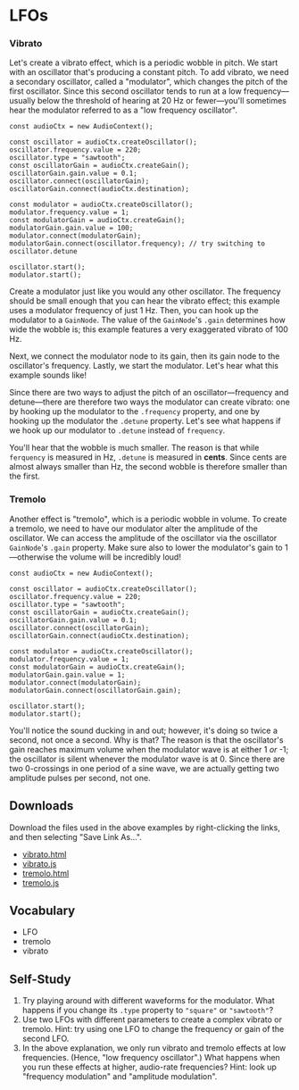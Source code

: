 # LFOs

### Vibrato

Let's create a vibrato effect, which is a periodic wobble in pitch.  We start
with an oscillator that's producing a constant pitch.  To add vibrato, we need
a secondary oscillator, called a "modulator", which changes the pitch of the
first oscillator.  Since this second oscillator tends to run at a low
frequency—usually below the threshold of hearing at 20 Hz or fewer—you'll
sometimes hear the modulator referred to as a "low frequency oscillator".

	const audioCtx = new AudioContext();

	const oscillator = audioCtx.createOscillator();
	oscillator.frequency.value = 220;
	oscillator.type = "sawtooth";
	const oscillatorGain = audioCtx.createGain();
	oscillatorGain.gain.value = 0.1;
	oscillator.connect(oscillatorGain);
	oscillatorGain.connect(audioCtx.destination);

	const modulator = audioCtx.createOscillator();
	modulator.frequency.value = 1;
	const modulatorGain = audioCtx.createGain();
	modulatorGain.gain.value = 100;
	modulator.connect(modulatorGain);
	modulatorGain.connect(oscillator.frequency); // try switching to oscillator.detune

	oscillator.start();
	modulator.start();

Create a modulator just like you would any other oscillator.  The frequency
should be small enough that you can hear the vibrato effect; this example uses
a modulator frequency of just 1 Hz.  Then, you can hook up the modulator to a
`GainNode`.  The value of the `GainNode`'s `.gain` determines how wide the
wobble is; this example features a very exaggerated vibrato of 100 Hz.

Next, we connect the modulator node to its gain, then its gain node to the
oscillator's frequency.  Lastly, we start the modulator.  Let's hear what this
example sounds like!

Since there are two ways to adjust the pitch of an oscillator—frequency and
detune—there are therefore two ways the modulator can create vibrato: one by
hooking up the modulator to the `.frequency` property, and one by hooking up
the modulator the `.detune` property.  Let's see what happens if we hook up our
modulator to `.detune` instead of `frequency`.

You'll hear that the wobble is much smaller.  The reason is that while
`ferquency` is measured in Hz, `.detune` is measured in **cents**.  Since cents
are almost always smaller than Hz, the second wobble is therefore smaller than
the first.



### Tremolo

Another effect is "tremolo", which is a periodic wobble in volume.  To create a
tremolo, we need to have our modulator alter the amplitude of the oscillator.
We can access the amplitude of the oscillator via the oscillator `GainNode`'s
`.gain` property.  Make sure also to lower the modulator's gain to 1—otherwise
the volume will be incredibly loud!

	const audioCtx = new AudioContext();

	const oscillator = audioCtx.createOscillator();
	oscillator.frequency.value = 220;
	oscillator.type = "sawtooth";
	const oscillatorGain = audioCtx.createGain();
	oscillatorGain.gain.value = 0.1;
	oscillator.connect(oscillatorGain);
	oscillatorGain.connect(audioCtx.destination);

	const modulator = audioCtx.createOscillator();
	modulator.frequency.value = 1;
	const modulatorGain = audioCtx.createGain();
	modulatorGain.gain.value = 1;
	modulator.connect(modulatorGain);
	modulatorGain.connect(oscillatorGain.gain);

	oscillator.start();
	modulator.start();

You'll notice the sound ducking in and out; however, it's doing so twice a
second, not once a second.  Why is that?  The reason is that the oscillator's
gain reaches maximum volume when the modulator wave is at either 1 *or* -1; the
oscillator is silent whenever the modulator wave is at 0.  Since there are two
0-crossings in one period of a sine wave, we are actually getting two amplitude
pulses per second, not one.


## Downloads

Download the files used in the above examples by right-clicking the links, and
then selecting "Save Link As...".

* [vibrato.html](vibrato.html)
* [vibrato.js](vibrato.js)
* [tremolo.html](tremolo.html)
* [tremolo.js](tremolo.js)


## Vocabulary

- LFO
- tremolo
- vibrato


## Self-Study

1. Try playing around with different waveforms for the modulator.  What happens
   if you change its `.type` property to `"square"` or `"sawtooth"`?
2. Use two LFOs with different parameters to create a complex vibrato or
   tremolo.  Hint: try using one LFO to change the frequency or gain of the
   second LFO.
3. In the above explanation, we only run vibrato and tremolo effects at low
   frequencies.  (Hence, "low frequency oscillator".)  What happens when you
   run these effects at higher, audio-rate frequencies?  Hint: look up "frequency
   modulation" and "amplitude modulation".
